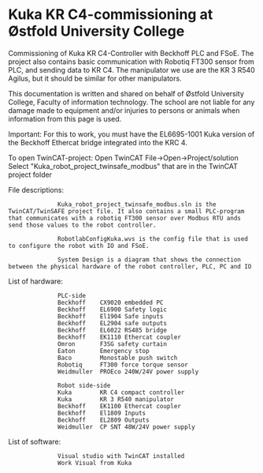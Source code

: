 # Kuka KR C4-commissioning at Østfold University College
Commissioning of Kuka KR C4-Controller with Beckhoff PLC and FSoE. The project also contains basic communication with Robotiq FT300 sensor from PLC, and sending data to KR C4. The manipulator we use are the KR 3 R540 Agilus, but it should be similar for other manipulators. 

This documentation is written and shared on behalf of Østfold University College, Faculty of information technology. The school are not liable for any damage made to equipment and/or injuries to persons or animals when information from this page is used. 

Important: For this to work, you must have the EL6695-1001 Kuka version of the Beckhoff Ethercat bridge integrated into the KRC 4. 

To open TwinCAT-project: 
                        Open TwinCAT
                        File->Open->Project/solution
                        Select "Kuka_robot_project_twinsafe_modbus" that are in the TwinCAT project folder
                      
                        
                        

File descriptions:

                  Kuka_robot_project_twinsafe_modbus.sln is the TwinCAT/TwinSAFE project file. It also contains a small PLC-program that communicates with a robotiq FT300 sensor over Modbus RTU ands send those values to the robot controller. 
                  
                  RobotlabConfigKuka.wvs is the config file that is used to configure the robot with IO and FSoE. 
                  
                  System Design is a diagram that shows the connection between the physical hardware of the robot controller, PLC, PC and IO
                  
                  
List of hardware: 
                  
                  PLC-side
                  Beckhoff    CX9020 embedded PC
                  Beckhoff    EL6900 Safety logic
                  Beckhoff    El1904 Safe inputs
                  Beckhoff    EL2904 safe outputs
                  Beckhoff    EL6022 RS485 bridge
                  Beckhoff    EK1110 Ethercat coupler
                  Omron       F3SG safety curtain
                  Eaton       Emergency stop
                  Baco        Monostable push switch
                  Robotiq     FT300 force torque sensor 
                  Weidmuller  PROEco 240W/24V power supply
                  
                  Robot side-side
                  Kuka        KR C4 compact controller
                  Kuka        KR 3 R540 manipulator
                  Beckhoff    EK1100 Ethercat coupler
                  Beckhoff    El1809 Inputs
                  Beckhoff    EL2809 Outputs
                  Weidmuller  CP SNT 48W/24V power supply
                  
List of software:
              
                  Visual studio with TwinCAT installed
                  Work Visual from Kuka
          
